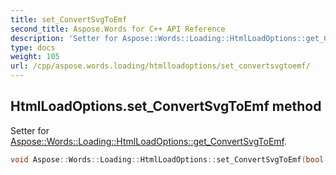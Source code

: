 ```yaml
---
title: set_ConvertSvgToEmf
second_title: Aspose.Words for C++ API Reference
description: 'Setter for Aspose::Words::Loading::HtmlLoadOptions::get_ConvertSvgToEmf.'
type: docs
weight: 105
url: /cpp/aspose.words.loading/htmlloadoptions/set_convertsvgtoemf/
---
```

## HtmlLoadOptions.set_ConvertSvgToEmf method


Setter for [Aspose::Words::Loading::HtmlLoadOptions::get_ConvertSvgToEmf](../get_convertsvgtoemf/).

```cpp
void Aspose::Words::Loading::HtmlLoadOptions::set_ConvertSvgToEmf(bool value)
```


